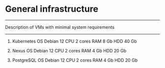 # General infrastructure
***
Description of VMs with minimal system requirements
***

1. Kubernetes
OS Debian 12
CPU 2 cores
RAM 8 Gb
HDD 40 Gb

2. Nexus
OS Debian 12
CPU 2 cores
RAM 4 Gb
HDD 20 Gb

3. PostgreSQL
OS Debian 12
CPU 2 cores
RAM 4 Gb
HDD 20 Gb
